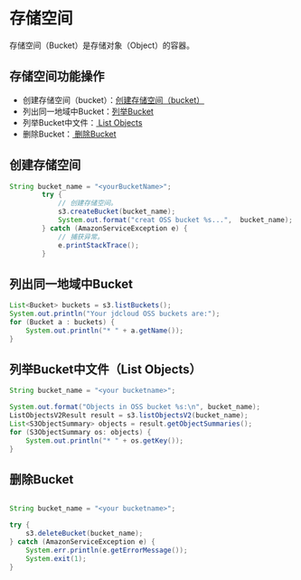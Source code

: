 
# 存储空间

存储空间（Bucket）是存储对象（Object）的容器。

## 存储空间功能操作
* 创建存储空间（bucket）：[创建存储空间（bucket）](Creat-Bucket-JavaSDK#user-content-1)
* 列出同一地域中Bucket：[列举Bucket ](Creat-Bucket-JavaSDK#user-content-2)
* 列举Bucket中文件：[ List Objects](Creat-Bucket-JavaSDK#user-content-3)
* 删除Bucket：[ 删除Bucket](Creat-Bucket-JavaSDK#user-content-4)

<div id="user-content-1"></div>

## 创建存储空间

```Java
String bucket_name = "<yourBucketName>";
        try {
            // 创建存储空间。
            s3.createBucket(bucket_name);
            System.out.format("creat OSS bucket %s...",  bucket_name);
        } catch (AmazonServiceException e) {
            // 捕获异常。
            e.printStackTrace();
        }
```

<div id="user-content-2"></div>
         

##  列出同一地域中Bucket



```Java
List<Bucket> buckets = s3.listBuckets();
System.out.println("Your jdcloud OSS buckets are:");
for (Bucket a : buckets) {
    System.out.println("* " + a.getName());
}
```

<div id="user-content-3"></div>

##  列举Bucket中文件（List Objects）

```Java
String bucket_name = "<your bucketname>";

System.out.format("Objects in OSS bucket %s:\n", bucket_name);
ListObjectsV2Result result = s3.listObjectsV2(bucket_name);
List<S3ObjectSummary> objects = result.getObjectSummaries();
for (S3ObjectSummary os: objects) {
    System.out.println("* " + os.getKey());
}

```

<div id="user-content-4"></div>

## 删除Bucket

```Java

String bucket_name = "<your bucketname>";

try {
    s3.deleteBucket(bucket_name);
} catch (AmazonServiceException e) {
    System.err.println(e.getErrorMessage());
    System.exit(1);
}

```
